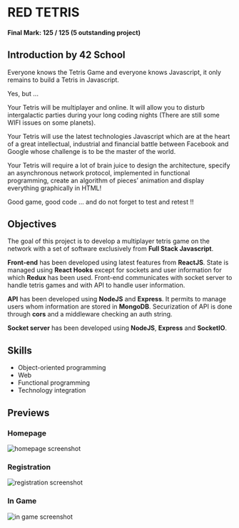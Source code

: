 # RED TETRIS

#### Final Mark: 125 / 125 (5 outstanding project)


## Introduction by 42 School

Everyone knows the Tetris Game and everyone knows Javascript, it only  remains to build a Tetris in Javascript.

Yes, but ...

Your Tetris will be multiplayer and online. It will allow you to disturb intergalactic parties during your long coding nights (There are still some WIFI issues on some planets).

Your Tetris will use the latest technologies Javascript which are at the heart of a great intellectual, industrial and financial battle between Facebook and Google whose challenge is to be the master of the world.

Your Tetris will require a lot of brain juice to design the architecture, specify an asynchronous network protocol, implemented in functional  programming, create an algorithm of pieces’ animation and display  everything graphically in HTML!

Good game, good code ... and do not forget to test and retest !!

## Objectives

The goal of this project is to develop a multiplayer tetris game on the network with a set of software exclusively from **Full Stack Javascript**.

**Front-end** has been developed using latest features from **ReactJS**. State is managed using **React Hooks** except for sockets and user information for which **Redux** has been used. Front-end communicates with socket server to handle tetris games and with API to handle user information.

**API** has been developed using **NodeJS** and **Express**. It permits to manage users whom information are stored in **MongoDB**. Securization of API is done through **cors** and a middleware checking an auth string.

**Socket server** has been developed using **NodeJS**, **Express** and **SocketIO**.

## Skills

- Object-oriented programming 
- Web 
- Functional programming 
- Technology integration 

## Previews

### Homepage

![homepage screenshot](https://github.com/dlaurent42/red-tetris/blob/master/docs/homepage.png)

### Registration

![registration screenshot](https://github.com/dlaurent42/red-tetris/blob/master/docs/signup.png)

### In Game

![in game screenshot](https://github.com/dlaurent42/red-tetris/blob/master/docs/ingame.png)
